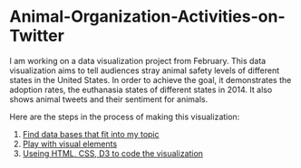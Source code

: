 # Animal-Organization-Activities-on-Twitter

I am working on a data visualization project from February. This data visualization aims to tell audiences stray animal safety levels of different states in the United States. In order to achieve the goal, it demonstrates the adoption rates, the euthanasia states of different states in 2014. It also shows animal tweets and their sentiment for animals.

Here are the steps in the process of making this visualization:

1. [Find data bases that fit into my topic](data.md)
2. [Play with visual elements](visualization.md)
3. [Useing HTML, CSS, D3 to code the visualization](code.md)

